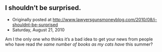 ## I shouldn’t be surprised.

 * Originally posted at http://www.lawyersgunsmoneyblog.com/2010/08/i-shouldnt-be-surprised
 * Saturday, August 21, 2010

Am I the only one who thinks it’s a bad idea to get your news from people who have read _the same number of books as my cats have_ this summer?